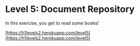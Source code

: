 Level 5: Document Repository
============================

In this exercise, you get to read some books!

[https://h1levels2.herokuapp.com/level5](https://h1levels2.herokuapp.com/level5)
